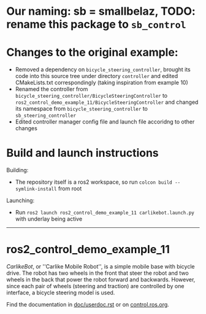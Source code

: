 # Our naming: sb = smallbelaz, TODO: rename this package to `sb_control`

# Changes to the original example:
- Removed a dependency on `bicycle_steering_controller`, brought its code into this source tree under directory `controller` and edited CMakeLists.txt correspondingly (taking inspiration from example 10)
- Renamed the controller from `bicycle_steering_controller/BicycleSteeringController` to `ros2_control_demo_example_11/BicycleSteeringController` and changed its namespace from `bicycle_steering_controller` to `sb_steering_controller`
- Edited controller manager config file and launch file accoridng to other changes

# Build and launch instructions
Building:
- The repository itself is a ros2 workspace, so run `colcon build --symlink-install` from root

Launching:
- Run `ros2 launch ros2_control_demo_example_11 carlikebot.launch.py` with underlay being active

---

# ros2_control_demo_example_11

   *CarlikeBot*, or ''Carlike Mobile Robot'', is a simple mobile base with bicycle drive.
   The robot has two wheels in the front that steer the robot and two wheels in the back that power the robot forward and backwards. However, since each pair of wheels (steering and traction) are controlled by one interface, a bicycle steering model is used.

Find the documentation in [doc/userdoc.rst](doc/userdoc.rst) or on [control.ros.org](https://control.ros.org/master/doc/ros2_control_demos/example_11/doc/userdoc.html).
